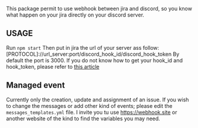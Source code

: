 This package permit to use webhook between jira and discord, so you know what happen on your jira directly on your discord server.

## USAGE
Run `npm start`
Then put in jira the url of your server ass follow: [PROTOCOL]://url_server:port/discord_hook_id/discord_hook_token
By default the port is 3000. If you do not know how to get your hook_id and hook_token, please refer to [this article](https://github.com/Mythen96/de.isekaidev.discord.wbbBridge/wiki/How-to-get-Webhook-ID-&-Token)

## Managed event
Currently only the creation, update and assignment of an issue.
If you wish to change the messages or add other kind of events; please edit the `messages_templates.yml` file.
I invite you tu use https://webhook.site or another website of the kind to find the variables you may need.